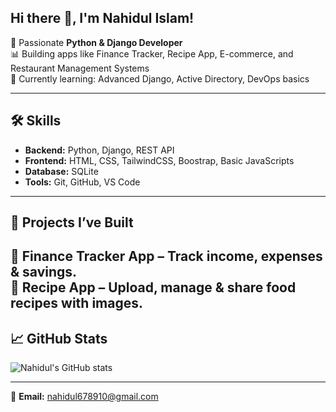 ## Hi there 👋, I'm Nahidul Islam!  

🚀 Passionate **Python & Django Developer**  
📊 Building apps like Finance Tracker, Recipe App, E-commerce, and Restaurant Management Systems  
🌱 Currently learning: Advanced Django, Active Directory, DevOps basics  

---

## 🛠️ Skills  
- **Backend:** Python, Django, REST API  
- **Frontend:** HTML, CSS, TailwindCSS, Boostrap, Basic JavaScripts  
- **Database:** SQLite  
- **Tools:** Git, GitHub, VS Code
  
---

## 💼 Projects I’ve Built  
🔹 **Finance Tracker App** – Track income, expenses & savings.  
🔹 **Recipe App** – Upload, manage & share food recipes with images.
---
## 📈 GitHub Stats
![Nahidul's GitHub stats](https://github-readme-stats.vercel.app/api?username=nahidulislam&show_icons=true&theme=radical)

---
📧 **Email:** nahidul678910@gmail.com
